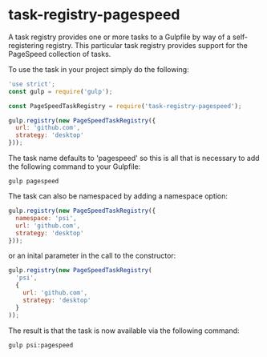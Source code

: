 # task-registry-pagespeed

A task registry provides one or more tasks to a Gulpfile by way of a self-registering registry. This particular task registry provides support for the PageSpeed collection of tasks.

To use the task in your project simply do the following:

```javascript
'use strict';
const gulp = require('gulp');

const PageSpeedTaskRegistry = require('task-registry-pagespeed');

gulp.registry(new PageSpeedTaskRegistry({
  url: 'github.com',
  strategy: 'desktop'
}));
```

The task name defaults to 'pagespeed' so this is all that is necessary to add the following command to your Gulpfile:

```shell
gulp pagespeed
```

The task can also be namespaced by adding a namespace option:

```javascript
gulp.registry(new PageSpeedTaskRegistry({
  namespace: 'psi',
  url: 'github.com',
  strategy: 'desktop'
}));
```

or an inital parameter in the call to the constructor:

```javascript
gulp.registry(new PageSpeedTaskRegistry(
  'psi',
  {
    url: 'github.com',
    strategy: 'desktop'
  }
));
```

The result is that the task is now available via the following command:

```shell
gulp psi:pagespeed
```
